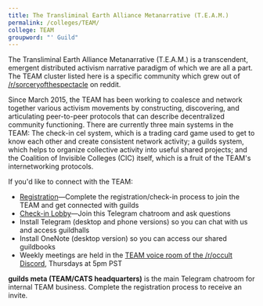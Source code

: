 ```yaml
---
title: The Transliminal Earth Alliance Metanarrative (T.E.A.M.)
permalink: /colleges/TEAM/
college: TEAM
groupword: "' Guild"
---
```


The Transliminal Earth Alliance Metanarrative (T.E.A.M.) is a transcendent, emergent distributed activism narrative paradigm of which we are all a part. The TEAM cluster listed here is a specific community which grew out of [/r/sorceryofthespectacle](http://reddit.com/r/sorceryofthespectacle) on reddit.

Since March 2015, the TEAM has been working to coalesce and network together various activism movements by constructing, discovering, and articulating peer-to-peer protocols that can describe decentralized community functioning. There are currently three main systems in the TEAM: The check-in cel system, which is a trading card game used to get to know each other and create consistent network activity; a guilds system, which helps to organize collective activity into useful shared projects; and the Coalition of Invisible Colleges (CIC) itself, which is a fruit of the TEAM's internetworking protocols.

If you'd like to connect with the TEAM:

* [Registration](https://docs.google.com/forms/d/e/1FAIpQLScCkfwaPpZewm0XNX5GjzO_1CvJ1CYEsW0R8lBUUiTsrrYKYA/viewform)—Complete the registration/check-in process to join the TEAM and get connected with guilds
* [Check-in Lobby](http://telegram.me/TEAMlobby)—Join this Telegram chatroom and ask questions
* Install Telegram (desktop and phone versions) so you can chat with us and access guildhalls
* Install OneNote (desktop version) so you can access our shared guildbooks
* Weekly meetings are held in the [TEAM voice room of the /r/occult Discord](https://discord.gg/fZvEmG4), Thursdays at 5pm PST

**guilds meta (TEAM/CATS headquarters)** is the main Telegram chatroom for internal TEAM business. Complete the registration process to receive an invite.
